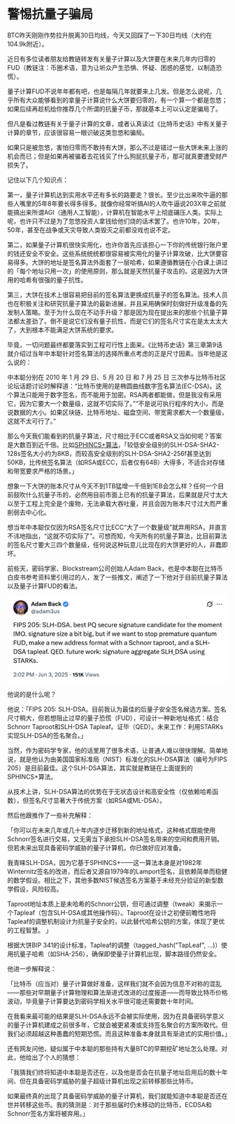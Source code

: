 # 警惕抗量子骗局

BTC昨天刚刚作势拉升脱离30日均线，今天又回踩了一下30日均线（大约在104.9k附近）。

近日有多位读者朋友给教链转发有关量子计算以及大饼要在未来几年内归零的FUD（教链注：币圈术语，意为让听众产生恐惧、怀疑、困惑的感觉，以制造恐慌）。

量子计算FUD不说年年都有吧，也是每隔几年就要来上几发。但是怎么说呢，几乎所有大众能够看到的拿量子计算说什么大饼要归零的，有一个算一个都是忽悠；如果后续再趁机给你推荐几个所谓的抗量子币，那就基本上可以认定是骗局了。

但凡是看过教链有关于量子计算的文章，或者认真读过《比特币史话》中有关量子计算的章节，应该很容易一眼识破这类忽悠和骗局。

如果只是被忽悠，害怕归零而不敢持有大饼，那么不过是错过一些大饼未来上涨的机会而已；但是如果再被骗着去花钱买了什么狗屁抗量子币，那可就真要遭受财产损失了。

记住以下几个知识点：

第一，量子计算机达到实用水平还有多长的路要走？很长。至少比出来吹牛逼的那些人嘴里的5年8年要长得多得多。就像你经常听搞AI的人吹牛逼说203X年之前就能搞出来所谓AGI（通用人工智能），计算机在智能水平上彻底碾压人类。实际上呢，也许只不过是为了忽悠投资人拿钱给他们烧的话术罢了。也许10年，20年，50年，甚至在战争或天灾导致人类毁灭之前都没戏也说不定。

第二，如果量子计算机很快实用化，也许你首先应该担心一下你的传统银行账户里的钱还安全不安全。这些系统统统都很容易被实用化的量子计算攻破，比大饼要容易得多。大饼的地址是签名算法外面套了一层哈希，如果遵循教链在小白课上讲过的「每个地址只用一次」的使用原则，那么就是天然抗量子攻击的。这是因为大饼用的哈希有很强的量子抗性。

第三，大饼在技术上很容易把目前的签名算法更换成抗量子的签名算法。技术人员也在积极关注和研究抗量子算法的最新进展，并且采用确保时刻做好升级准备的先发制人策略。至于为什么现在不动手升级？那是因为现在提出来的那些个抗量子算法都太差劲了。倒不是说它们没有量子抗性，而是它们的签名尺寸实在是太太太大了，大到根本不能满足大饼系统的要求。

毕竟，一切问题最终都要落实到工程可行性上面来。《比特币史话》第三章第9话就介绍过当年中本聪针对签名算法的选择所重点考虑的正是尺寸因素。当年他是这么说的：

中本聪分别在 2010 年 1 月 29 日、5 月 20 日 和 7 月 25 日 三次参与比特币社区论坛话题讨论时解释道：“比特币使用的是椭圆曲线数字签名算法(EC-DSA)。这个算法只能用于数字签名，而不能用于加密。RSA两者都能做，但是我没有采用它，因为它要大一个数量级，这就不切实际了。”“不是说可执行程序的大小，而是说数据的大小。如果区块链、比特币地址、磁盘空间、带宽需求都大一个数量级，这就不太可行了。”

那么今天我们能看到的抗量子算法，尺寸相比于ECC或者RSA又当如何呢？答案是大数百到近千倍。比如[SPHINCS+算法](https://mp.weixin.qq.com/s/tEC_0MidVuse5Z_6V07DjA)，「较低安全级别的SLH-DSA-SHA2-128s签名大小约为8KB，而较高安全级别的SLH-DSA-SHA2-256f甚至达到50KB，比传统签名算法（如RSA或ECC，后者仅有64B）大得多，不适合对存储和带宽要求严格的场景。」

想象一下大饼的账本尺寸从今天不到1TB猛增一千倍到1EB会怎么样？任何一个目前鼓吹什么抗量子币的，必然用目前市面上已有的抗量子算法，后果就是尺寸太大以至于工程上完全是个废物，无法承载大吞吐量，并且会因为账本尺寸过大而严重削弱去中心化。

想当年中本聪仅仅因为RSA签名尺寸比ECC“大了一个数量级”就弃用RSA，并直言不讳地指出，“这就不切实际了”。可想而知，今天所有的抗量子算法，比目前算法的签名尺寸要大三四个数量级，任何说这种玩意儿比现在的大饼更好的人，非蠢即坏。

前些天，密码学家、Blockstream公司创始人Adam Back，也是中本聪在比特币白皮书参考资料里引用过的人，发了一些推文，阐述了一下他对于目前抗量子算法以及量子计算FUD的看法。

![](2025-06-04-A01.png)

他说的是什么呢？

他说：「FIPS 205: SLH-DSA。目前我认为最佳的后量子安全签名候选方案。签名尺寸稍大，但若想阻止过早的量子恐慌（FUD），可设计一种新地址格式：结合Schnorr Taproot和SLH-DSA Tapleaf。证毕（QED）。未来工作：利用STARKs实现SLH-DSA的签名聚合。」

当然，作为密码学专家，他的话里用了很多术语，让普通人难以很快理解。简单地说，就是他认为由美国国家标准局（NIST）标准化的SLH-DSA算法（编号为FIPS 205）是目前最佳。这个SLH-DSA算法，其实就是教链在上面提到的SPHINCS+算法。

从技术上讲，SLH-DSA算法的优势在于无状态设计和高安全性（仅依赖哈希函数），但签名尺寸显著大于传统方案（如RSA或ML-DSA）。

然后他跟推作了一些补充解释：

「你可以在未来几年或几十年内逐步迁移到新的地址格式，这种格式既能使用Schnorr签名进行交易，又无需当下承担SLH-DSA签名带来的空间和费用开销。但若未来出现具备密码学威胁的量子计算机，你已做好应对准备。  

我青睐SLH-DSA，因为它基于SPHINCS+——这一算法本身是对1982年Winternitz签名的改进，而后者又源自1979年的Lamport签名，且依赖简单而稳健的数学假设。相比之下，其他多数NIST候选签名方案基于未经充分验证的新型数学假设，风险较高。  

Taproot地址本质上是未哈希的Schnorr公钥，但可通过调整（tweak）来揭示一个Tapleaf（包含SLH-DSA或其他操作码）。Taproot在设计之初便前瞻性地将Tapleaf的调整机制设计为抗量子安全的，以此替代哈希公钥的方案，体现了更优的工程智慧。 」

根据大饼BIP 341的设计标准，Tapleaf的调整（tagged_hash("TapLeaf", ...)）使用抗量子哈希（如SHA-256），确保即使量子计算机出现，脚本路径仍然安全。

他进一步解释说：

「比特币（应当对）量子计算做好准备，这样我们就不会因为信息不对称的混乱——那些对早期量子计算物理和算法渐进式改进的过度报道——而导致比特币价格波动，毕竟量子计算要达到密码学相关水平很可能还需要数十年时间。

在我看来最可能的结果是SLH-DSA永远不会被实际使用，因为在具备密码学意义的量子计算机建成之前很多年，它就会被更紧凑或支持签名聚合的方案所取代。但我们必须超越这种愚蠢的短期恐慌。而且这种准备本身就具有渐进式的实用价值。」

还有网友问他，疑似属于中本聪的那些持有大量BTC的早期挖矿地址怎么处理。对此，他给出了个人的猜想：

「我猜我们终将知道中本聪是否还在，以及他是否会在抗量子地址启用后的数十年间、但在具备密码学威胁的量子超级计算机出现之前转移那些比特币。

如果最终真的出现了具备密码学威胁的量子计算机，我们就能知道中本聪是否还在世并转移这些币。我的猜测是：对于那些届时仍未移动的比特币，ECDSA和Schnorr签名方案将被弃用。」
